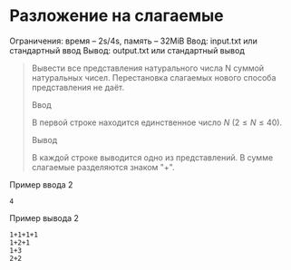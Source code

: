 # Разложение на слагаемые

Ограничения: время – 2s/4s, память – 32MiB Ввод: input.txt или стандартный ввод Вывод: output.txt или стандартный вывод

> Вывести все представления натурального числа N суммой натуральных чисел. Перестановка слагаемых нового способа представления не даёт.
>
> Ввод
>
> В первой строке находится единственное число $N$ $(2 ≤ N ≤ 40)$.
>
> Вывод
>
> В каждой строке выводится одно из представлений. В сумме слагаемые разделяются знаком "+".

Пример ввода 2
```
4
```
Пример вывода 2
```
1+1+1+1
1+2+1
1+3
2+2
```
